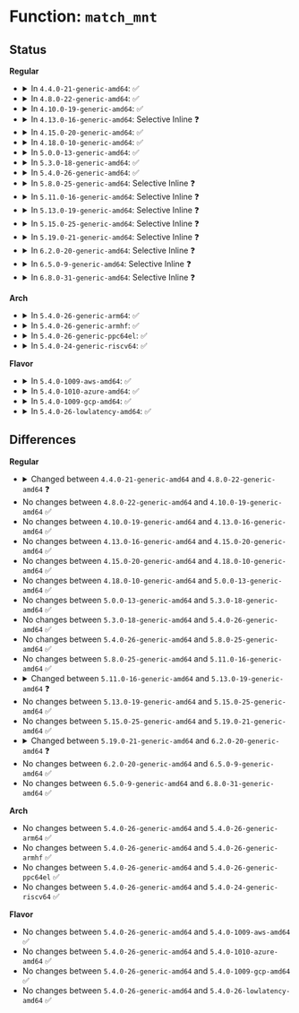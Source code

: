 # Function: <code>match_mnt</code>

## Status
<b>Regular</b>
<ul>
<li>
<details>
<summary>In <code>4.4.0-21-generic-amd64</code>: ✅</summary>

```c
int match_mnt(struct aa_profile * profile, const char * mntpnt, const char * devname, const char * type, long unsigned int flags, void * data, bool binary)
```

```json
{
  "name": "match_mnt",
  "collision_type": "Unique Static",
  "inline_type": "No",
  "funcs": [
    {
      "addr": 18446744071582575520,
      "name": "match_mnt",
      "external": false,
      "loc": "security/apparmor/mount.c:309",
      "file": "security/apparmor/mount.c",
      "inline": "seen, unknown",
      "caller_inline": [],
      "caller_func": [
        "security/apparmor/mount.c:aa_remount",
        "security/apparmor/mount.c:aa_bind_mount",
        "security/apparmor/mount.c:aa_mount_change_type",
        "security/apparmor/mount.c:aa_move_mount",
        "security/apparmor/mount.c:aa_new_mount"
      ]
    }
  ],
  "symbols": [
    {
      "addr": 18446744071582575520,
      "name": "match_mnt",
      "section": ".text",
      "bind": "STB_LOCAL",
      "size": 847
    }
  ]
}
```
</details>
</li>
<li>
<details>
<summary>In <code>4.8.0-22-generic-amd64</code>: ✅</summary>

```c
int match_mnt(struct aa_profile * profile, const struct path * path, char * buffer, struct path * devpath, char * devbuffer, const char * type, long unsigned int flags, void * data, bool binary)
```

```json
{
  "name": "match_mnt",
  "collision_type": "Unique Static",
  "inline_type": "No",
  "funcs": [
    {
      "addr": 18446744071582818192,
      "name": "match_mnt",
      "external": false,
      "loc": "security/apparmor/mount.c:371",
      "file": "security/apparmor/mount.c",
      "inline": "seen, unknown",
      "caller_inline": [],
      "caller_func": [
        "security/apparmor/mount.c:aa_new_mount",
        "security/apparmor/mount.c:aa_move_mount",
        "security/apparmor/mount.c:aa_mount_change_type",
        "security/apparmor/mount.c:aa_bind_mount",
        "security/apparmor/mount.c:aa_remount"
      ]
    }
  ],
  "symbols": [
    {
      "addr": 18446744071582818192,
      "name": "match_mnt",
      "section": ".text",
      "bind": "STB_LOCAL",
      "size": 324
    }
  ]
}
```
</details>
</li>
<li>
<details>
<summary>In <code>4.10.0-19-generic-amd64</code>: ✅</summary>

```c
int match_mnt(struct aa_profile * profile, const struct path * path, char * buffer, struct path * devpath, char * devbuffer, const char * type, long unsigned int flags, void * data, bool binary)
```

```json
{
  "name": "match_mnt",
  "collision_type": "Unique Static",
  "inline_type": "No",
  "funcs": [
    {
      "addr": 18446744071582914064,
      "name": "match_mnt",
      "external": false,
      "loc": "security/apparmor/mount.c:372",
      "file": "security/apparmor/mount.c",
      "inline": "seen, unknown",
      "caller_inline": [],
      "caller_func": [
        "security/apparmor/mount.c:aa_new_mount",
        "security/apparmor/mount.c:aa_move_mount",
        "security/apparmor/mount.c:aa_mount_change_type",
        "security/apparmor/mount.c:aa_bind_mount",
        "security/apparmor/mount.c:aa_remount"
      ]
    }
  ],
  "symbols": [
    {
      "addr": 18446744071582914064,
      "name": "match_mnt",
      "section": ".text",
      "bind": "STB_LOCAL",
      "size": 324
    }
  ]
}
```
</details>
</li>
<li>
<details>
<summary>In <code>4.13.0-16-generic-amd64</code>: Selective Inline ❓</summary>

```c
int match_mnt(struct aa_profile * profile, const struct path * path, char * buffer, struct path * devpath, char * devbuffer, const char * type, long unsigned int flags, void * data, bool binary)
```

```json
{
  "name": "match_mnt",
  "collision_type": "Unique Static",
  "inline_type": "Selective",
  "funcs": [
    {
      "addr": 18446744071582976401,
      "name": "match_mnt",
      "external": false,
      "loc": "security/apparmor/mount.c:373",
      "file": "security/apparmor/mount.c",
      "inline": "not declared, inlined",
      "caller_inline": [
        "security/apparmor/mount.c:aa_mount_change_type",
        "security/apparmor/mount.c:aa_remount"
      ],
      "caller_func": [
        "security/apparmor/mount.c:aa_new_mount",
        "security/apparmor/mount.c:aa_move_mount",
        "security/apparmor/mount.c:aa_bind_mount"
      ]
    }
  ],
  "symbols": [
    {
      "addr": 18446744071582974912,
      "name": "match_mnt",
      "section": ".text",
      "bind": "STB_LOCAL",
      "size": 237
    }
  ]
}
```
</details>
</li>
<li>
<details>
<summary>In <code>4.15.0-20-generic-amd64</code>: ✅</summary>

```c
int match_mnt(struct aa_profile * profile, const struct path * path, char * buffer, struct path * devpath, char * devbuffer, const char * type, long unsigned int flags, void * data, bool binary)
```

```json
{
  "name": "match_mnt",
  "collision_type": "Unique Static",
  "inline_type": "No",
  "funcs": [
    {
      "addr": 18446744071583138592,
      "name": "match_mnt",
      "external": false,
      "loc": "security/apparmor/mount.c:375",
      "file": "security/apparmor/mount.c",
      "inline": "seen, unknown",
      "caller_inline": [],
      "caller_func": [
        "security/apparmor/mount.c:aa_new_mount",
        "security/apparmor/mount.c:aa_move_mount",
        "security/apparmor/mount.c:aa_mount_change_type",
        "security/apparmor/mount.c:aa_bind_mount",
        "security/apparmor/mount.c:aa_remount"
      ]
    }
  ],
  "symbols": [
    {
      "addr": 18446744071583138592,
      "name": "match_mnt",
      "section": ".text",
      "bind": "STB_LOCAL",
      "size": 251
    }
  ]
}
```
</details>
</li>
<li>
<details>
<summary>In <code>4.18.0-10-generic-amd64</code>: ✅</summary>

```c
int match_mnt(struct aa_profile * profile, const struct path * path, char * buffer, struct path * devpath, char * devbuffer, const char * type, long unsigned int flags, void * data, bool binary)
```

```json
{
  "name": "match_mnt",
  "collision_type": "Unique Static",
  "inline_type": "No",
  "funcs": [
    {
      "addr": 18446744071583344544,
      "name": "match_mnt",
      "external": false,
      "loc": "security/apparmor/mount.c:375",
      "file": "security/apparmor/mount.c",
      "inline": "seen, unknown",
      "caller_inline": [],
      "caller_func": [
        "security/apparmor/mount.c:aa_new_mount",
        "security/apparmor/mount.c:aa_move_mount",
        "security/apparmor/mount.c:aa_mount_change_type",
        "security/apparmor/mount.c:aa_bind_mount",
        "security/apparmor/mount.c:aa_remount"
      ]
    }
  ],
  "symbols": [
    {
      "addr": 18446744071583344544,
      "name": "match_mnt",
      "section": ".text",
      "bind": "STB_LOCAL",
      "size": 251
    }
  ]
}
```
</details>
</li>
<li>
<details>
<summary>In <code>5.0.0-13-generic-amd64</code>: ✅</summary>

```c
int match_mnt(struct aa_profile * profile, const struct path * path, char * buffer, struct path * devpath, char * devbuffer, const char * type, long unsigned int flags, void * data, bool binary)
```

```json
{
  "name": "match_mnt",
  "collision_type": "Unique Static",
  "inline_type": "No",
  "funcs": [
    {
      "addr": 18446744071583463184,
      "name": "match_mnt",
      "external": false,
      "loc": "security/apparmor/mount.c:376",
      "file": "security/apparmor/mount.c",
      "inline": "seen, unknown",
      "caller_inline": [],
      "caller_func": [
        "security/apparmor/mount.c:aa_new_mount",
        "security/apparmor/mount.c:aa_move_mount",
        "security/apparmor/mount.c:aa_mount_change_type",
        "security/apparmor/mount.c:aa_bind_mount",
        "security/apparmor/mount.c:aa_remount"
      ]
    }
  ],
  "symbols": [
    {
      "addr": 18446744071583463184,
      "name": "match_mnt",
      "section": ".text",
      "bind": "STB_LOCAL",
      "size": 243
    }
  ]
}
```
</details>
</li>
<li>
<details>
<summary>In <code>5.3.0-18-generic-amd64</code>: ✅</summary>

```c
int match_mnt(struct aa_profile * profile, const struct path * path, char * buffer, struct path * devpath, char * devbuffer, const char * type, long unsigned int flags, void * data, bool binary)
```

```json
{
  "name": "match_mnt",
  "collision_type": "Unique Static",
  "inline_type": "No",
  "funcs": [
    {
      "addr": 18446744071583647600,
      "name": "match_mnt",
      "external": false,
      "loc": "security/apparmor/mount.c:372",
      "file": "security/apparmor/mount.c",
      "inline": "seen, unknown",
      "caller_inline": [],
      "caller_func": [
        "security/apparmor/mount.c:aa_new_mount",
        "security/apparmor/mount.c:aa_move_mount",
        "security/apparmor/mount.c:aa_mount_change_type",
        "security/apparmor/mount.c:aa_bind_mount",
        "security/apparmor/mount.c:aa_remount"
      ]
    }
  ],
  "symbols": [
    {
      "addr": 18446744071583647600,
      "name": "match_mnt",
      "section": ".text",
      "bind": "STB_LOCAL",
      "size": 246
    }
  ]
}
```
</details>
</li>
<li>
<details>
<summary>In <code>5.4.0-26-generic-amd64</code>: ✅</summary>

```c
int match_mnt(struct aa_profile * profile, const struct path * path, char * buffer, struct path * devpath, char * devbuffer, const char * type, long unsigned int flags, void * data, bool binary)
```

```json
{
  "name": "match_mnt",
  "collision_type": "Unique Static",
  "inline_type": "No",
  "funcs": [
    {
      "addr": 18446744071583753888,
      "name": "match_mnt",
      "external": false,
      "loc": "security/apparmor/mount.c:372",
      "file": "security/apparmor/mount.c",
      "inline": "seen, unknown",
      "caller_inline": [],
      "caller_func": [
        "security/apparmor/mount.c:aa_new_mount",
        "security/apparmor/mount.c:aa_move_mount",
        "security/apparmor/mount.c:aa_mount_change_type",
        "security/apparmor/mount.c:aa_bind_mount",
        "security/apparmor/mount.c:aa_remount"
      ]
    }
  ],
  "symbols": [
    {
      "addr": 18446744071583753888,
      "name": "match_mnt",
      "section": ".text",
      "bind": "STB_LOCAL",
      "size": 246
    }
  ]
}
```
</details>
</li>
<li>
<details>
<summary>In <code>5.8.0-25-generic-amd64</code>: Selective Inline ❓</summary>

```c
int match_mnt(struct aa_profile * profile, const struct path * path, char * buffer, struct path * devpath, char * devbuffer, const char * type, long unsigned int flags, void * data, bool binary)
```

```json
{
  "name": "match_mnt",
  "collision_type": "Unique Static",
  "inline_type": "Selective",
  "funcs": [
    {
      "addr": 18446744071584145221,
      "name": "match_mnt",
      "external": false,
      "loc": "security/apparmor/mount.c:372",
      "file": "security/apparmor/mount.c",
      "inline": "not declared, inlined",
      "caller_inline": [
        "security/apparmor/mount.c:aa_mount_change_type",
        "security/apparmor/mount.c:aa_remount"
      ],
      "caller_func": [
        "security/apparmor/mount.c:aa_new_mount",
        "security/apparmor/mount.c:aa_move_mount",
        "security/apparmor/mount.c:aa_bind_mount"
      ]
    }
  ],
  "symbols": [
    {
      "addr": 18446744071584143520,
      "name": "match_mnt",
      "section": ".text",
      "bind": "STB_LOCAL",
      "size": 246
    }
  ]
}
```
</details>
</li>
<li>
<details>
<summary>In <code>5.11.0-16-generic-amd64</code>: Selective Inline ❓</summary>

```c
int match_mnt(struct aa_profile * profile, const struct path * path, char * buffer, struct path * devpath, char * devbuffer, const char * type, long unsigned int flags, void * data, bool binary)
```

```json
{
  "name": "match_mnt",
  "collision_type": "Unique Static",
  "inline_type": "Selective",
  "funcs": [
    {
      "addr": 18446744071584263605,
      "name": "match_mnt",
      "external": false,
      "loc": "security/apparmor/mount.c:372",
      "file": "security/apparmor/mount.c",
      "inline": "not declared, inlined",
      "caller_inline": [
        "security/apparmor/mount.c:aa_mount_change_type",
        "security/apparmor/mount.c:aa_remount"
      ],
      "caller_func": [
        "security/apparmor/mount.c:aa_new_mount",
        "security/apparmor/mount.c:aa_move_mount",
        "security/apparmor/mount.c:aa_bind_mount"
      ]
    }
  ],
  "symbols": [
    {
      "addr": 18446744071584261904,
      "name": "match_mnt",
      "section": ".text",
      "bind": "STB_LOCAL",
      "size": 246
    }
  ]
}
```
</details>
</li>
<li>
<details>
<summary>In <code>5.13.0-19-generic-amd64</code>: Selective Inline ❓</summary>

```c
int match_mnt(struct aa_profile * profile, const struct path * path, char * buffer, const struct path * devpath, char * devbuffer, const char * type, long unsigned int flags, void * data, bool binary)
```

```json
{
  "name": "match_mnt",
  "collision_type": "Unique Static",
  "inline_type": "Selective",
  "funcs": [
    {
      "addr": 18446744071584288709,
      "name": "match_mnt",
      "external": false,
      "loc": "security/apparmor/mount.c:372",
      "file": "security/apparmor/mount.c",
      "inline": "not declared, inlined",
      "caller_inline": [
        "security/apparmor/mount.c:aa_mount_change_type",
        "security/apparmor/mount.c:aa_remount"
      ],
      "caller_func": [
        "security/apparmor/mount.c:aa_new_mount",
        "security/apparmor/mount.c:aa_move_mount",
        "security/apparmor/mount.c:aa_bind_mount"
      ]
    }
  ],
  "symbols": [
    {
      "addr": 18446744071584287104,
      "name": "match_mnt",
      "section": ".text",
      "bind": "STB_LOCAL",
      "size": 246
    }
  ]
}
```
</details>
</li>
<li>
<details>
<summary>In <code>5.15.0-25-generic-amd64</code>: Selective Inline ❓</summary>

```c
int match_mnt(struct aa_profile * profile, const struct path * path, char * buffer, const struct path * devpath, char * devbuffer, const char * type, long unsigned int flags, void * data, bool binary)
```

```json
{
  "name": "match_mnt",
  "collision_type": "Unique Static",
  "inline_type": "Selective",
  "funcs": [
    {
      "addr": 18446744071584674821,
      "name": "match_mnt",
      "external": false,
      "loc": "security/apparmor/mount.c:372",
      "file": "security/apparmor/mount.c",
      "inline": "not declared, inlined",
      "caller_inline": [
        "security/apparmor/mount.c:aa_mount_change_type",
        "security/apparmor/mount.c:aa_remount"
      ],
      "caller_func": [
        "security/apparmor/mount.c:aa_new_mount",
        "security/apparmor/mount.c:aa_move_mount",
        "security/apparmor/mount.c:aa_bind_mount"
      ]
    }
  ],
  "symbols": [
    {
      "addr": 18446744071584673216,
      "name": "match_mnt",
      "section": ".text",
      "bind": "STB_LOCAL",
      "size": 246
    }
  ]
}
```
</details>
</li>
<li>
<details>
<summary>In <code>5.19.0-21-generic-amd64</code>: Selective Inline ❓</summary>

```c
int match_mnt(struct aa_profile * profile, const struct path * path, char * buffer, const struct path * devpath, char * devbuffer, const char * type, long unsigned int flags, void * data, bool binary)
```

```json
{
  "name": "match_mnt",
  "collision_type": "Unique Static",
  "inline_type": "Selective",
  "funcs": [
    {
      "addr": 18446744071585334389,
      "name": "match_mnt",
      "external": false,
      "loc": "security/apparmor/mount.c:357",
      "file": "security/apparmor/mount.c",
      "inline": "not declared, inlined",
      "caller_inline": [
        "security/apparmor/mount.c:aa_mount_change_type",
        "security/apparmor/mount.c:aa_remount"
      ],
      "caller_func": [
        "security/apparmor/mount.c:aa_new_mount",
        "security/apparmor/mount.c:aa_move_mount",
        "security/apparmor/mount.c:aa_bind_mount"
      ]
    }
  ],
  "symbols": [
    {
      "addr": 18446744071585332160,
      "name": "match_mnt",
      "section": ".text",
      "bind": "STB_LOCAL",
      "size": 268
    }
  ]
}
```
</details>
</li>
<li>
<details>
<summary>In <code>6.2.0-20-generic-amd64</code>: Selective Inline ❓</summary>

```c
int match_mnt(const struct cred * subj_cred, struct aa_profile * profile, const struct path * path, char * buffer, const struct path * devpath, char * devbuffer, const char * type, long unsigned int flags, void * data, bool binary)
```

```json
{
  "name": "match_mnt",
  "collision_type": "Unique Static",
  "inline_type": "Selective",
  "funcs": [
    {
      "addr": 18446744071586074953,
      "name": "match_mnt",
      "external": false,
      "loc": "security/apparmor/mount.c:365",
      "file": "security/apparmor/mount.c",
      "inline": "not declared, inlined",
      "caller_inline": [
        "security/apparmor/mount.c:aa_mount_change_type",
        "security/apparmor/mount.c:aa_remount"
      ],
      "caller_func": [
        "security/apparmor/mount.c:aa_new_mount",
        "security/apparmor/mount.c:aa_move_mount",
        "security/apparmor/mount.c:aa_bind_mount"
      ]
    }
  ],
  "symbols": [
    {
      "addr": 18446744071586072560,
      "name": "match_mnt",
      "section": ".text",
      "bind": "STB_LOCAL",
      "size": 290
    }
  ]
}
```
</details>
</li>
<li>
<details>
<summary>In <code>6.5.0-9-generic-amd64</code>: Selective Inline ❓</summary>

```c
int match_mnt(const struct cred * subj_cred, struct aa_profile * profile, const struct path * path, char * buffer, const struct path * devpath, char * devbuffer, const char * type, long unsigned int flags, void * data, bool binary)
```

```json
{
  "name": "match_mnt",
  "collision_type": "Unique Static",
  "inline_type": "Selective",
  "funcs": [
    {
      "addr": 18446744071586310073,
      "name": "match_mnt",
      "external": false,
      "loc": "security/apparmor/mount.c:365",
      "file": "security/apparmor/mount.c",
      "inline": "not declared, inlined",
      "caller_inline": [
        "security/apparmor/mount.c:aa_mount_change_type",
        "security/apparmor/mount.c:aa_remount"
      ],
      "caller_func": [
        "security/apparmor/mount.c:aa_new_mount",
        "security/apparmor/mount.c:aa_move_mount",
        "security/apparmor/mount.c:aa_bind_mount"
      ]
    }
  ],
  "symbols": [
    {
      "addr": 18446744071586307648,
      "name": "match_mnt",
      "section": ".text",
      "bind": "STB_LOCAL",
      "size": 298
    }
  ]
}
```
</details>
</li>
<li>
<details>
<summary>In <code>6.8.0-31-generic-amd64</code>: Selective Inline ❓</summary>

```c
int match_mnt(const struct cred * subj_cred, struct aa_profile * profile, const struct path * path, char * buffer, const struct path * devpath, char * devbuffer, const char * type, long unsigned int flags, void * data, bool binary)
```

```json
{
  "name": "match_mnt",
  "collision_type": "Unique Static",
  "inline_type": "Selective",
  "funcs": [
    {
      "addr": 18446744071586566617,
      "name": "match_mnt",
      "external": false,
      "loc": "security/apparmor/mount.c:365",
      "file": "security/apparmor/mount.c",
      "inline": "not declared, inlined",
      "caller_inline": [
        "security/apparmor/mount.c:aa_mount_change_type",
        "security/apparmor/mount.c:aa_remount"
      ],
      "caller_func": [
        "security/apparmor/mount.c:aa_new_mount",
        "security/apparmor/mount.c:aa_move_mount",
        "security/apparmor/mount.c:aa_bind_mount"
      ]
    }
  ],
  "symbols": [
    {
      "addr": 18446744071586564240,
      "name": "match_mnt",
      "section": ".text",
      "bind": "STB_LOCAL",
      "size": 298
    }
  ]
}
```
</details>
</li>
</ul>
<b>Arch</b>
<ul>
<li>
<details>
<summary>In <code>5.4.0-26-generic-arm64</code>: ✅</summary>

```c
int match_mnt(struct aa_profile * profile, const struct path * path, char * buffer, struct path * devpath, char * devbuffer, const char * type, long unsigned int flags, void * data, bool binary)
```

```json
{
  "name": "match_mnt",
  "collision_type": "Unique Static",
  "inline_type": "No",
  "funcs": [
    {
      "addr": 18446603336495554024,
      "name": "match_mnt",
      "external": false,
      "loc": "security/apparmor/mount.c:372",
      "file": "security/apparmor/mount.c",
      "inline": "seen, unknown",
      "caller_inline": [],
      "caller_func": [
        "security/apparmor/mount.c:aa_new_mount",
        "security/apparmor/mount.c:aa_move_mount",
        "security/apparmor/mount.c:aa_mount_change_type",
        "security/apparmor/mount.c:aa_bind_mount",
        "security/apparmor/mount.c:aa_remount"
      ]
    }
  ],
  "symbols": [
    {
      "addr": 18446603336495554024,
      "name": "match_mnt",
      "section": ".text",
      "bind": "STB_LOCAL",
      "size": 292
    }
  ]
}
```
</details>
</li>
<li>
<details>
<summary>In <code>5.4.0-26-generic-armhf</code>: ✅</summary>

```c
int match_mnt(struct aa_profile * profile, const struct path * path, char * buffer, struct path * devpath, char * devbuffer, const char * type, long unsigned int flags, void * data, bool binary)
```

```json
{
  "name": "match_mnt",
  "collision_type": "Unique Static",
  "inline_type": "No",
  "funcs": [
    {
      "addr": 3228917136,
      "name": "match_mnt",
      "external": false,
      "loc": "security/apparmor/mount.c:372",
      "file": "security/apparmor/mount.c",
      "inline": "seen, unknown",
      "caller_inline": [],
      "caller_func": [
        "security/apparmor/mount.c:aa_new_mount",
        "security/apparmor/mount.c:aa_move_mount",
        "security/apparmor/mount.c:aa_mount_change_type",
        "security/apparmor/mount.c:aa_bind_mount",
        "security/apparmor/mount.c:aa_remount"
      ]
    }
  ],
  "symbols": [
    {
      "addr": 3228917136,
      "name": "match_mnt",
      "section": ".text",
      "bind": "STB_LOCAL",
      "size": 260
    }
  ]
}
```
</details>
</li>
<li>
<details>
<summary>In <code>5.4.0-26-generic-ppc64el</code>: ✅</summary>

```c
int match_mnt(struct aa_profile * profile, const struct path * path, char * buffer, struct path * devpath, char * devbuffer, const char * type, long unsigned int flags, void * data, bool binary)
```

```json
{
  "name": "match_mnt",
  "collision_type": "Unique Static",
  "inline_type": "No",
  "funcs": [
    {
      "addr": 13835058055289642592,
      "name": "match_mnt",
      "external": false,
      "loc": "security/apparmor/mount.c:372",
      "file": "security/apparmor/mount.c",
      "inline": "seen, unknown",
      "caller_inline": [],
      "caller_func": [
        "security/apparmor/mount.c:aa_new_mount",
        "security/apparmor/mount.c:aa_move_mount",
        "security/apparmor/mount.c:aa_mount_change_type",
        "security/apparmor/mount.c:aa_bind_mount",
        "security/apparmor/mount.c:aa_remount"
      ]
    }
  ],
  "symbols": [
    {
      "addr": 13835058055289642592,
      "name": "match_mnt",
      "section": ".text",
      "bind": "STB_LOCAL",
      "size": 384
    }
  ]
}
```
</details>
</li>
<li>
<details>
<summary>In <code>5.4.0-24-generic-riscv64</code>: ✅</summary>

```c
int match_mnt(struct aa_profile * profile, const struct path * path, char * buffer, struct path * devpath, char * devbuffer, const char * type, long unsigned int flags, void * data, bool binary)
```

```json
{
  "name": "match_mnt",
  "collision_type": "Unique Static",
  "inline_type": "No",
  "funcs": [
    {
      "addr": 18446743936274725276,
      "name": "match_mnt",
      "external": false,
      "loc": "security/apparmor/mount.c:372",
      "file": "security/apparmor/mount.c",
      "inline": "seen, unknown",
      "caller_inline": [],
      "caller_func": [
        "security/apparmor/mount.c:aa_new_mount",
        "security/apparmor/mount.c:aa_move_mount",
        "security/apparmor/mount.c:aa_mount_change_type",
        "security/apparmor/mount.c:aa_bind_mount",
        "security/apparmor/mount.c:aa_remount"
      ]
    }
  ],
  "symbols": [
    {
      "addr": 18446743936274725276,
      "name": "match_mnt",
      "section": ".text",
      "bind": "STB_LOCAL",
      "size": 202
    }
  ]
}
```
</details>
</li>
</ul>
<b>Flavor</b>
<ul>
<li>
<details>
<summary>In <code>5.4.0-1009-aws-amd64</code>: ✅</summary>

```c
int match_mnt(struct aa_profile * profile, const struct path * path, char * buffer, struct path * devpath, char * devbuffer, const char * type, long unsigned int flags, void * data, bool binary)
```

```json
{
  "name": "match_mnt",
  "collision_type": "Unique Static",
  "inline_type": "No",
  "funcs": [
    {
      "addr": 18446744071583722624,
      "name": "match_mnt",
      "external": false,
      "loc": "security/apparmor/mount.c:372",
      "file": "security/apparmor/mount.c",
      "inline": "seen, unknown",
      "caller_inline": [],
      "caller_func": [
        "security/apparmor/mount.c:aa_new_mount",
        "security/apparmor/mount.c:aa_move_mount",
        "security/apparmor/mount.c:aa_mount_change_type",
        "security/apparmor/mount.c:aa_bind_mount",
        "security/apparmor/mount.c:aa_remount"
      ]
    }
  ],
  "symbols": [
    {
      "addr": 18446744071583722624,
      "name": "match_mnt",
      "section": ".text",
      "bind": "STB_LOCAL",
      "size": 246
    }
  ]
}
```
</details>
</li>
<li>
<details>
<summary>In <code>5.4.0-1010-azure-amd64</code>: ✅</summary>

```c
int match_mnt(struct aa_profile * profile, const struct path * path, char * buffer, struct path * devpath, char * devbuffer, const char * type, long unsigned int flags, void * data, bool binary)
```

```json
{
  "name": "match_mnt",
  "collision_type": "Unique Static",
  "inline_type": "No",
  "funcs": [
    {
      "addr": 18446744071583659680,
      "name": "match_mnt",
      "external": false,
      "loc": "security/apparmor/mount.c:372",
      "file": "security/apparmor/mount.c",
      "inline": "seen, unknown",
      "caller_inline": [],
      "caller_func": [
        "security/apparmor/mount.c:aa_new_mount",
        "security/apparmor/mount.c:aa_move_mount",
        "security/apparmor/mount.c:aa_mount_change_type",
        "security/apparmor/mount.c:aa_bind_mount",
        "security/apparmor/mount.c:aa_remount"
      ]
    }
  ],
  "symbols": [
    {
      "addr": 18446744071583659680,
      "name": "match_mnt",
      "section": ".text",
      "bind": "STB_LOCAL",
      "size": 246
    }
  ]
}
```
</details>
</li>
<li>
<details>
<summary>In <code>5.4.0-1009-gcp-amd64</code>: ✅</summary>

```c
int match_mnt(struct aa_profile * profile, const struct path * path, char * buffer, struct path * devpath, char * devbuffer, const char * type, long unsigned int flags, void * data, bool binary)
```

```json
{
  "name": "match_mnt",
  "collision_type": "Unique Static",
  "inline_type": "No",
  "funcs": [
    {
      "addr": 18446744071583706400,
      "name": "match_mnt",
      "external": false,
      "loc": "security/apparmor/mount.c:372",
      "file": "security/apparmor/mount.c",
      "inline": "seen, unknown",
      "caller_inline": [],
      "caller_func": [
        "security/apparmor/mount.c:aa_new_mount",
        "security/apparmor/mount.c:aa_move_mount",
        "security/apparmor/mount.c:aa_mount_change_type",
        "security/apparmor/mount.c:aa_bind_mount",
        "security/apparmor/mount.c:aa_remount"
      ]
    }
  ],
  "symbols": [
    {
      "addr": 18446744071583706400,
      "name": "match_mnt",
      "section": ".text",
      "bind": "STB_LOCAL",
      "size": 246
    }
  ]
}
```
</details>
</li>
<li>
<details>
<summary>In <code>5.4.0-26-lowlatency-amd64</code>: ✅</summary>

```c
int match_mnt(struct aa_profile * profile, const struct path * path, char * buffer, struct path * devpath, char * devbuffer, const char * type, long unsigned int flags, void * data, bool binary)
```

```json
{
  "name": "match_mnt",
  "collision_type": "Unique Static",
  "inline_type": "No",
  "funcs": [
    {
      "addr": 18446744071583806688,
      "name": "match_mnt",
      "external": false,
      "loc": "security/apparmor/mount.c:372",
      "file": "security/apparmor/mount.c",
      "inline": "seen, unknown",
      "caller_inline": [],
      "caller_func": [
        "security/apparmor/mount.c:aa_new_mount",
        "security/apparmor/mount.c:aa_move_mount",
        "security/apparmor/mount.c:aa_mount_change_type",
        "security/apparmor/mount.c:aa_bind_mount",
        "security/apparmor/mount.c:aa_remount"
      ]
    }
  ],
  "symbols": [
    {
      "addr": 18446744071583806688,
      "name": "match_mnt",
      "section": ".text",
      "bind": "STB_LOCAL",
      "size": 246
    }
  ]
}
```
</details>
</li>
</ul>

## Differences
<b>Regular</b>
<ul>
<li>
<details>
<summary>Changed between <code>4.4.0-21-generic-amd64</code> and <code>4.8.0-22-generic-amd64</code> ❓</summary>
<ul>
<li>
<b>Param added. </b>
<code>const struct path * path</code>
</li>
<li>
<b>Param added. </b>
<code>char * buffer</code>
</li>
<li>
<b>Param added. </b>
<code>struct path * devpath</code>
</li>
<li>
<b>Param added. </b>
<code>char * devbuffer</code>
</li>
<li>
<b>Param removed. </b>
<code>const char * mntpnt</code>
</li>
<li>
<b>Param removed. </b>
<code>const char * devname</code>
</li>
<li>
<b>Param reordered. </b>
<code>profile, mntpnt, devname, type, flags, data, binary</code> ➡️ <code>profile, path, buffer, devpath, devbuffer, type, flags, data, binary</code>
</li>
</ul>
</details>
</li>
<li>
No changes between <code>4.8.0-22-generic-amd64</code> and <code>4.10.0-19-generic-amd64</code> ✅
</li>
<li>
No changes between <code>4.10.0-19-generic-amd64</code> and <code>4.13.0-16-generic-amd64</code> ✅
</li>
<li>
No changes between <code>4.13.0-16-generic-amd64</code> and <code>4.15.0-20-generic-amd64</code> ✅
</li>
<li>
No changes between <code>4.15.0-20-generic-amd64</code> and <code>4.18.0-10-generic-amd64</code> ✅
</li>
<li>
No changes between <code>4.18.0-10-generic-amd64</code> and <code>5.0.0-13-generic-amd64</code> ✅
</li>
<li>
No changes between <code>5.0.0-13-generic-amd64</code> and <code>5.3.0-18-generic-amd64</code> ✅
</li>
<li>
No changes between <code>5.3.0-18-generic-amd64</code> and <code>5.4.0-26-generic-amd64</code> ✅
</li>
<li>
No changes between <code>5.4.0-26-generic-amd64</code> and <code>5.8.0-25-generic-amd64</code> ✅
</li>
<li>
No changes between <code>5.8.0-25-generic-amd64</code> and <code>5.11.0-16-generic-amd64</code> ✅
</li>
<li>
<details>
<summary>Changed between <code>5.11.0-16-generic-amd64</code> and <code>5.13.0-19-generic-amd64</code> ❓</summary>
<ul>
<li>
<b>Param type changed. </b>
<code>struct path * devpath</code> ➡️ <code>const struct path * devpath</code>
</li>
</ul>
</details>
</li>
<li>
No changes between <code>5.13.0-19-generic-amd64</code> and <code>5.15.0-25-generic-amd64</code> ✅
</li>
<li>
No changes between <code>5.15.0-25-generic-amd64</code> and <code>5.19.0-21-generic-amd64</code> ✅
</li>
<li>
<details>
<summary>Changed between <code>5.19.0-21-generic-amd64</code> and <code>6.2.0-20-generic-amd64</code> ❓</summary>
<ul>
<li>
<b>Param added. </b>
<code>const struct cred * subj_cred</code>
</li>
<li>
<b>Param reordered. </b>
<code>profile, path, buffer, devpath, devbuffer, type, flags, data, binary</code> ➡️ <code>subj_cred, profile, path, buffer, devpath, devbuffer, type, flags, data, binary</code>
</li>
</ul>
</details>
</li>
<li>
No changes between <code>6.2.0-20-generic-amd64</code> and <code>6.5.0-9-generic-amd64</code> ✅
</li>
<li>
No changes between <code>6.5.0-9-generic-amd64</code> and <code>6.8.0-31-generic-amd64</code> ✅
</li>
</ul>
<b>Arch</b>
<ul>
<li>
No changes between <code>5.4.0-26-generic-amd64</code> and <code>5.4.0-26-generic-arm64</code> ✅
</li>
<li>
No changes between <code>5.4.0-26-generic-amd64</code> and <code>5.4.0-26-generic-armhf</code> ✅
</li>
<li>
No changes between <code>5.4.0-26-generic-amd64</code> and <code>5.4.0-26-generic-ppc64el</code> ✅
</li>
<li>
No changes between <code>5.4.0-26-generic-amd64</code> and <code>5.4.0-24-generic-riscv64</code> ✅
</li>
</ul>
<b>Flavor</b>
<ul>
<li>
No changes between <code>5.4.0-26-generic-amd64</code> and <code>5.4.0-1009-aws-amd64</code> ✅
</li>
<li>
No changes between <code>5.4.0-26-generic-amd64</code> and <code>5.4.0-1010-azure-amd64</code> ✅
</li>
<li>
No changes between <code>5.4.0-26-generic-amd64</code> and <code>5.4.0-1009-gcp-amd64</code> ✅
</li>
<li>
No changes between <code>5.4.0-26-generic-amd64</code> and <code>5.4.0-26-lowlatency-amd64</code> ✅
</li>
</ul>
